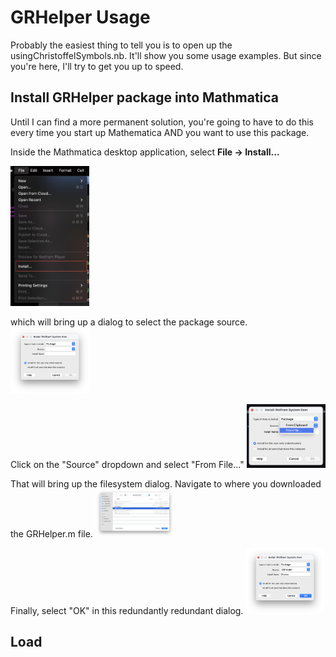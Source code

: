 # GRHelper Usage

Probably the easiest thing to tell you is to open up the usingChristoffelSymbols.nb. It'll show you some usage examples. But since you're here, I'll try to get you up to speed.

## Install GRHelper package into Mathmatica

Until I can find a more permanent solution, you're going to have to do this every time you start up Mathematica AND you want to use this package.

Inside the Mathmatica desktop application, select  **File -> Install...**

<img src="images/InstallPackage-File-Install.png" width=25%>

which will bring up a dialog to select the package source.
<img src="images/InstallPackage-SelectSource.png" width=25%>

Click on the "Source" dropdown and select "From File..."
<img src="images/InstallPackage-FromFile.png" width=25%>

That will bring up the filesystem dialog. Navigate to where you downloaded the GRHelper.m file.
<img src="images/InstallPackage-SelectPackageFile.png" width=25%>

Finally, select "OK" in this redundantly redundant dialog.
<img src="images/InstallPackage-OK.png" width=25%>


## Load 
